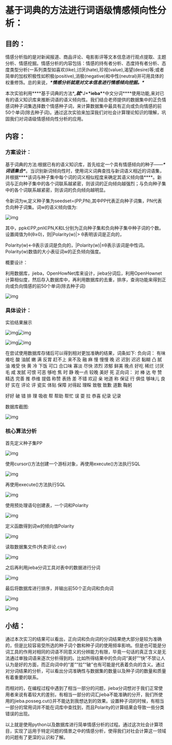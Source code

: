 # 基于词典的方法进行词语级情感倾向性分析：



## 目的：

情感分析指的是对新闻报道、商品评论、电影影评等文本信息进行观点提取、主题分析、情感挖掘。情感分析的内容包括：情感的持有者分析、态度持有者分析、态度类型分析(一系列类型如喜欢(like),讨厌(hate),珍视(value),渴望(desire)等;或者简单的加权积极性如积极(positive),消极(negative)和中性(neutral)并可用具体的权重修饰。总的来说，***\*情感分析就是对文本信息进行情感倾向挖掘。\****

本次实验利用***\*基于词典的方法\****,就***\*J\*******\*ieba\*******\*中文分词\****使用功能,来对已有的语义知识库来推断词语的语义倾向性。我们结合老师提供的数据集中的正负情感词种子词集选择数个情感种子词，来计算数据集中最具有正向或负向情感的前50个单词(除去种子词)。通过这次实验来加深我们对社会计算理论知识的理解，巩固我们对词语级情感倾向性分析的应用。



## 内容：

### 方案设计：

基于词典的方法:根据已有的语义知识库，首先给定一个具有情感倾向的种子——***\*词语集合\****。当识别新词倾向性时，使用词义词典查找与新词语义相近的词语集，并根据***\*该词与种子集中每个词的词义相似程度来确定其语义倾向值\****。新词与正向种子集中的各个词联系越紧密，则该词的正向倾向越强烈；与负向种子集中的各个词联系越紧密，则该词的负向倾向越明显。

 令新词为w,定义种子集为seedset=(PP,PN),其中PP代表正向种子词集，PN代表负向种子词集。词w的语义倾向值为:

![img](file:///C:\Users\ming\AppData\Local\Temp\ksohtml13916\wps1.jpg) 

其中，ppk∈PP,pnl∈PN,K和L分别为正向种子集和负向种子集中种子词的个数。设置阈值为θ(θ≥0)，则|Polarity(w)|> θ表明该词是正向的，

Polarity(w)<-θ表示该词是负向的，|Polarity(w)|≤θ表示该词是中性词。Polarity(w)数值的大小表征词w的正负倾向强度。

概要设计：

利用数据库，jieba，OpenHowNet库来设计，jieba分词后，利用OpenHownet计算相似度，然后存入数据库中，再利用数据库的去重，排序，查询功能来得到正向或负向情感的前50个单词(除去种子词)

![img](file:///C:\Users\ming\AppData\Local\Temp\ksohtml13916\wps2.jpg)

### 具体设计：

实验结果展示

![img](file:///C:\Users\ming\AppData\Local\Temp\ksohtml13916\wps3.jpg)![img](file:///C:\Users\ming\AppData\Local\Temp\ksohtml13916\wps4.jpg) 

![img](file:///C:\Users\ming\AppData\Local\Temp\ksohtml13916\wps5.jpg)![img](file:///C:\Users\ming\AppData\Local\Temp\ksohtml13916\wps6.jpg) 

在尝试使用数据库存储后可以得到相对更加准确的结果，词条如下:
负向词：
有味 难吃 酸 油腻 嫩 满 反胃 赶不上 来不及 融 麻 慢 慢慢 晚 迟 迟到 迟迟 黏糊
凸 腻 油 难受 快 黄 冷 下饭 可口 合口味 寡淡 尽快 浓烈 浓郁 鲜美 晚点 好吃 稀烂 讨厌 毛 咸 发腻 可恨 可恶 够呛 焦 时 静 晚一点 较晚 美好 死
正向词：
对 棒 达 夸 赞 精选 完善 推 恭维 提倡 称赞 表扬 差 不错 欢迎 亲 地道 称 保证 行 俱佳 够味儿 良好 实在 评论 评 瓷实 体贴 保障 对得起 理睬 致敬 致歉 道歉 鞠躬 

好好 破 错 排 理 吸收 帮 帮助 帮忙 误 耍 拉 恭喜 纪录 记录

数据库截图:

![img](file:///C:\Users\ming\AppData\Local\Temp\ksohtml13916\wps7.jpg) 



### 核心算法分析

首先定义种子集PP

![img](file:///C:\Users\ming\AppData\Local\Temp\ksohtml13916\wps8.jpg) 

使用cursor()方法创建一个游标对象，再使用execute()方法执行SQL

![img](file:///C:\Users\ming\AppData\Local\Temp\ksohtml13916\wps9.jpg) 

再使用execute()方法执行SQL

![img](file:///C:\Users\ming\AppData\Local\Temp\ksohtml13916\wps10.jpg) 

使用预处理语句创建表，一个词和Polarity

![img](file:///C:\Users\ming\AppData\Local\Temp\ksohtml13916\wps11.jpg) 

定义函数得到词w的倾向值Polarity

![img](file:///C:\Users\ming\AppData\Local\Temp\ksohtml13916\wps12.jpg) 

读取数据集文件(外卖评论.csv)

![img](file:///C:\Users\ming\AppData\Local\Temp\ksohtml13916\wps13.jpg) 

 

 

 

 

 

 

 

之后再利用jieba分词工具对表中的数据进行分词

![img](file:///C:\Users\ming\AppData\Local\Temp\ksohtml13916\wps14.jpg) 

最后将数据库进行排序，并输出前50个正向词和负向词

![img](file:///C:\Users\ming\AppData\Local\Temp\ksohtml13916\wps15.jpg) 

![img](file:///C:\Users\ming\AppData\Local\Temp\ksohtml13916\wps16.jpg)



## 小结：

通过本次实习的结果可以看出，正向词和负向词的分词结果绝大部分是较为准确的，但是比较容易受所选的种子词个数和种子词的使用频率影响。但是也可能是分词工具的作用对相同的词语不同意义的分辨能力有限，毕竟一句话的真正含义是无法通过单独词语来逐次分析得到的。比如所得结果中的负向词“美好”“快”不禁让人认为是好的方面，而正向词中的“差”“拉”“破”也有可能是代表着负向的含义。通过对分词结果的分析，可以看出分词准确性与数据集的数量以及种子词的数量和质量有着重要的联系。

而相对的，在编程过程中遇到了相当一部分的问题，jieba分词想对于我们正常使用者来说有着较大的差别，有相当一部分的词汇jieba不能准确的分开，我们所使用的jieba.posseg.cut()并不能达到我想达到的效果。设置种子词的时候，有相当一部分的常用词并不能在词库中查找到，而且Polarity的计算结果会导致一些分类错误的出现。

以上就是使用python以及数据库进行简单情感分析的过程。通过这次社会计算项目，实现了运用于特定问题的情景之中的情感分析，使得我们对社会计算这一领域的问题有了更深的认识和了解。